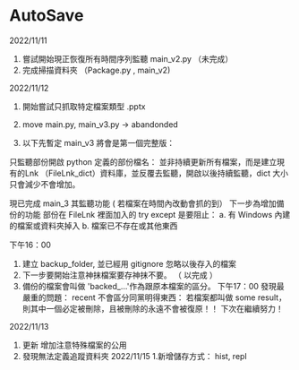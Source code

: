 # AutoSave


2022/11/11
1. 嘗試開始現正恢復所有時間序列監聽 main_v2.py （未完成）
2. 完成掃描資料夾 （Package.py , main_v2)


2022/11/12
1. 開始嘗試只抓取特定檔案類型 .pptx
2. move main.py, main_v3.py -> abandonded

3. 以下先暫定 main_v3 將會是第一個完整版：

只監聽部份開啟 python 定義的部份檔名：
並非持續更新所有檔案，而是建立現有的Lnk （FileLnk_dict）資料庫，並反覆去監聽，開啟以後持續監聽，dict 大小只會減少不會增加。

現已完成 main_3 其監聽功能 ( 若檔案在時間內改動會抓的到）
下一步為增加備份的功能
部份在 FileLnk 裡面加入的 try except 是要阻止：
    a. 有 Windows 內建的檔案或資料夾掉入
    b. 檔案已不存在或其他東西

下午16：00
1. 建立 backup_folder, 並已經用 gitignore 忽略以後存入的檔案
2. 下一步要開始注意神抹檔案要存神抹不要。 （ 以完成 ）
3. 備份的檔案會叫做 'backed_...'作為跟原本檔案的區分。
下午17：00
發現最嚴重的問題：
 recent 不會區分同黨明得東西： 若檔案都叫做 some result，則其中一個必定被刪除，且被刪除的永遠不會被復原！！
下次在繼續努力！

2022/11/13
1. 更新 增加注意特殊檔案的公用
2. 發現無法定義追蹤資料夾
2022/11/15
1.新增儲存方式： hist, repl